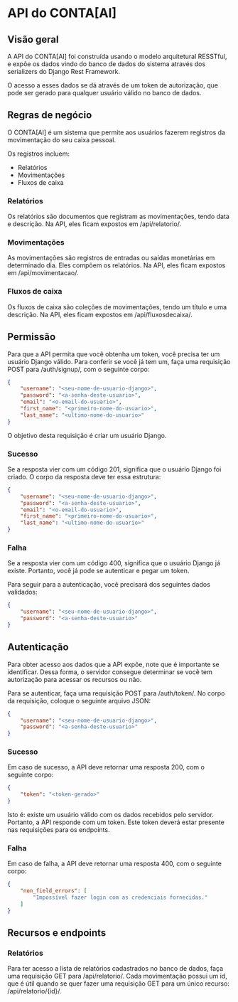 # API do CONTA[AI]

## Visão geral

A API do CONTA[AI] foi construída usando o modelo arquitetural RESSTful, e expõe os dados vindo do banco de dados do sistema através dos serializers do Django Rest Framework.

O acesso a esses dados se dá através de um token de autorização, que pode ser gerado para qualquer usuário válido no banco de dados.

## Regras de negócio

O CONTA[AI] é um sistema que permite aos usuários fazerem registros da movimentação do seu caixa pessoal.

Os registros incluem:
- Relatórios
- Movimentações
- Fluxos de caixa

### Relatórios

Os relatórios são documentos que registram as movimentações, tendo data e descrição. Na API, eles ficam expostos em /api/relatorio/.

### Movimentações

As movimentações são registros de entradas ou saídas monetárias em determinado dia. Eles compõem os relatórios. Na API, eles ficam expostos em /api/movimentacao/.

### Fluxos de caixa

Os fluxos de caixa são coleções de movimentações, tendo um título e uma descrição. Na API, eles ficam expostos em /api/fluxosdecaixa/.

## Permissão

Para que a API permita que você obtenha um token, você precisa ter um usuário Django válido. Para conferir se você já tem um, faça uma requisição POST para /auth/signup/, com o seguinte corpo:

```json
{
    "username": "<seu-nome-de-usuario-django>",
    "password": "<a-senha-deste-usuario>",
    "email": "<o-email-do-usuario>",
    "first_name": "<primeiro-nome-do-usuario>",
    "last_name": "<ultimo-nome-do-usuario>"
}
```

O objetivo desta requisição é criar um usuário Django.

### Sucesso

Se a resposta vier com um código 201, significa que o usuário Django foi criado. O corpo da resposta deve ter essa estrutura:

```json
{
    "username": "<seu-nome-de-usuario-django>",
    "password": "<a-senha-deste-usuario>",
    "email": "<o-email-do-usuario>",
    "first_name": "<primeiro-nome-do-usuario>",
    "last_name": "<ultimo-nome-do-usuario>"
}
```

### Falha

Se a resposta vier com um código 400, significa que o usuário Django já existe. Portanto, você já pode se autenticar e pegar um token.

Para seguir para a autenticação, você precisará dos seguintes dados validados: 

```json
{
    "username": "<seu-nome-de-usuario-django>",
    "password": "<a-senha-deste-usuario>"
}
```

## Autenticação

Para obter acesso aos dados que a API expõe, note que é importante se identificar. Dessa forma, o servidor consegue determinar se você tem autorização para acessar os recursos ou não.

Para se autenticar, faça uma requisição POST para /auth/token/. No corpo da requisição, coloque o seguinte arquivo JSON:

```json
{
    "username": "<seu-nome-de-usuario-django>",
    "password": "<a-senha-deste-usuario>"
}
```

### Sucesso

Em caso de sucesso, a API deve retornar uma resposta 200, com o seguinte corpo:

```json
{
    "token": "<token-gerado>"
}
```

Isto é: existe um usuário válido com os dados recebidos pelo servidor. Portanto, a API responde com um token. Este token deverá estar presente nas requisições para os endpoints.

### Falha

Em caso de falha, a API deve retornar uma resposta 400, com o seguinte corpo:

```json
{
    "non_field_errors": [
        "Impossível fazer login com as credenciais fornecidas."
    ]
}
```

## Recursos e endpoints

### Relatórios

Para ter acesso a lista de relatórios cadastrados no banco de dados, faça uma requisição GET para /api/relatorio/. Cada movimentação possui um id, que é útil quando se quer fazer uma requisição GET para um único recurso: /api/relatorio/{id}/.